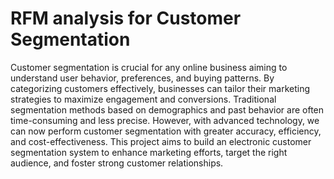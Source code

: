 # RFM analysis for Customer Segmentation
  Customer segmentation is crucial for any online business aiming to understand user behavior, preferences, and buying patterns. By categorizing customers effectively, businesses can tailor their marketing strategies to maximize engagement and conversions. Traditional segmentation methods based on demographics and past behavior are often time-consuming and less precise. However, with advanced technology, we can now perform customer segmentation with greater accuracy, efficiency, and cost-effectiveness. This project aims to build an electronic customer segmentation system to enhance marketing efforts, target the right audience, and foster strong customer relationships.
